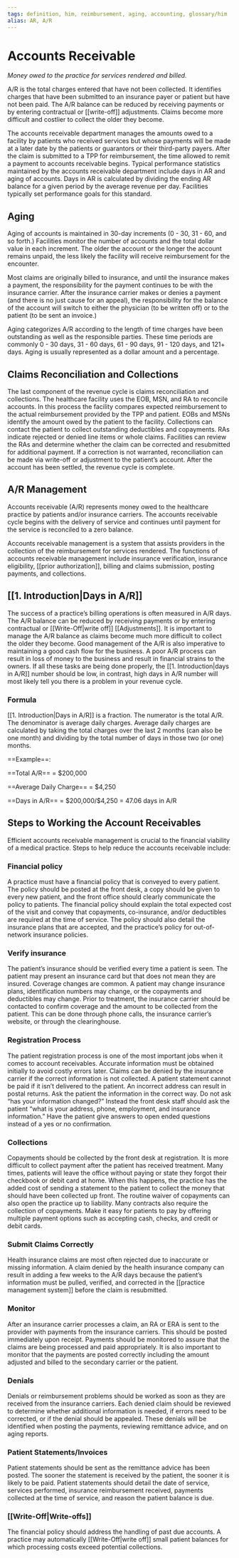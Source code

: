 ```yaml
---
tags: definition, him, reimbursement, aging, accounting, glossary/him
alias: AR, A/R
---
```

# Accounts Receivable
*Money owed to the practice for services rendered and billed.* 

A/R is the total charges entered that have not been collected. It identifies charges that have been submitted to an insurance payer or patient but have not been paid. The A/R balance can be reduced by receiving payments or by entering contractual or [[write-off]] adjustments. Claims become more difficult and costlier to collect the older they become.

The accounts receivable department manages the amounts owed to a facility by patients who received services but whose payments will be made at a later date by the patients or guarantors or their third-party payers. After the claim is submitted to a TPP for reimbursement, the time allowed to remit a payment to accounts receivable begins. Typical performance statistics maintained by the accounts receivable department include days in AR and aging of accounts. Days in AR is calculated by dividing the ending AR balance for a given period by the average revenue per day. Facilities typically set performance goals for this standard.

## Aging
Aging of accounts is maintained in 30-day increments (0 - 30, 31 - 60, and so forth.) Facilities monitor the number of accounts and the total dollar value in each increment. The older the account or the longer the account remains unpaid, the less likely the facility will receive reimbursement for the encounter.

Most claims are originally billed to insurance, and until the insurance makes a payment, the responsibility for the payment continues to be with the insurance carrier. After the insurance carrier makes or denies a payment (and there is no just cause for an appeal), the responsibility for the balance of the account will switch to either the physician (to be written off) or to the patient (to be sent an invoice.)

Aging categorizes A/R according to the length of time charges have been outstanding as well as the responsible parties. These time periods are commonly 0 - 30 days, 31 - 60 days, 61 - 90 days, 91 - 120 days, and 121+ days. Aging is usually represented as a dollar amount and a percentage.

## Claims Reconciliation and Collections
The last component of the revenue cycle is claims reconciliation and collections. The healthcare facility uses the EOB, MSN, and RA to reconcile accounts. In this process the facility compares expected reimbursement to the actual reimbursement provided by the TPP and patient. EOBs and MSNs identify the amount owed by the patient to the facility. Collections can contact the patient to collect outstanding deductibles and copayments. RAs indicate rejected or denied line items or whole claims. Facilities can review the RAs and determine whether the claim can be corrected and resubmitted for additional payment. If a correction is not warranted, reconciliation can be made via write-off or adjustment to the patient’s account. After the account has been settled, the revenue cycle is complete.

## A/R Management
Accounts receivable (A/R) represents money owed to the healthcare practice by patients and/or insurance carriers. The accounts receivable cycle begins with the delivery of service and continues until payment for the service is reconciled to a zero balance.

Accounts receivable management is a system that assists providers in the collection of the reimbursement for services rendered. The functions of accounts receivable management include insurance verification, insurance eligibility, [[prior authorization]], billing and claims submission, posting payments, and collections.

## [[1. Introduction|Days in A/R]]
The success of a practice’s billing operations is often measured in A/R days. The A/R balance can be reduced by receiving payments or by entering contractual or [[Write-Off|write off]] [[Adjustments]]. It is important to manage the A/R balance as claims become much more difficult to collect the older they become. Good management of the A/R is also imperative to maintaining a good cash flow for the business. A poor A/R process can result in loss of money to the business and result in financial strains to the owners. If all these tasks are being done properly, the [[1. Introduction|days in A/R]] number should be low, in contrast, high days in A/R number will most likely tell you there is a problem in your revenue cycle.

### Formula
[[1. Introduction|Days in A/R]] is a fraction. The numerator is the total A/R. The denominator is average daily charges. Average daily charges are calculated by taking the total charges over the last 2 months (can also be one month) and dividing by the total number of days in those two (or one) months.

==Example==:

==Total A/R== = $200,000

==Average Daily Charge== = $4,250

==Days in A/R== = \$200,000/$4,250 = 47.06 days in A/R

## Steps to Working the Account Receivables
Efficient accounts receivable management is crucial to the financial viability of a medical practice. Steps to help reduce the accounts receivable include:

### Financial policy
A practice must have a financial policy that is conveyed to every patient. The policy should be posted at the front desk, a copy should be given to every new patient, and the front office should clearly communicate the policy to patients. The financial policy should explain the total expected cost of the visit and convey that copayments, co-insurance, and/or deductibles are required at the time of service. The policy should also detail the insurance plans that are accepted, and the practice’s policy for out-of-network insurance policies.

### Verify insurance
The patient’s insurance should be verified every time a patient is seen. The patient may present an insurance card but that does not mean they are insured. Coverage changes are common. A patient may change insurance plans, identification numbers may change, or the copayments and deductibles may change. Prior to treatment, the insurance carrier should
be contacted to confirm coverage and the amount to be collected from the patient. This can be done through phone calls, the insurance carrier’s website, or through the clearinghouse.

### Registration Process
The patient registration process is one of the most important jobs when it comes to account receivables. Accurate information must be obtained
initially to avoid costly errors later. Claims can be denied by the insurance carrier if the correct information is not collected. A patient statement cannot be paid if it isn’t delivered to the patient. An incorrect address can result in postal returns. Ask the patient the information in the correct way. Do not ask “has your information changed?” Instead the front desk staff should ask the patient “what is your address, phone, employment, and insurance information.” Have the patient give answers to open ended questions instead of a yes or no confirmation.

### Collections
Copayments should be collected by the front desk at registration. It is more difficult to collect payment after the patient has received treatment. Many times, patients will leave the office without paying or state they forgot their checkbook or debit card at home. When this happens, the practice has the added cost of sending a statement to the patient to collect the money that should have been collected up front. The routine
waiver of copayments can also open the practice up to liability. Many contracts also require the collection of copayments. Make it easy for patients to pay by offering multiple payment options such as accepting cash, checks, and credit or debit cards.

### Submit Claims Correctly
Health insurance claims are most often rejected due to inaccurate or missing information. A claim denied by the health insurance company can result in adding a few weeks to the A/R days because the patient’s information must be pulled, verified, and corrected in the [[practice management system]] before the claim is resubmitted.

### Monitor
After an insurance carrier processes a claim, an RA or ERA is sent to the provider with payments from the insurance carriers. This should be posted immediately upon receipt. Payments should be monitored to assure that the claims are being processed and paid appropriately. It is also important to monitor that the payments are posted correctly including the amount adjusted and billed to the secondary carrier or the patient.

### Denials
Denials or reimbursement problems should be worked as soon as they are received from the insurance carriers. Each denied claim should be reviewed to determine whether additional information is needed, if errors need to be corrected, or if the denial should be appealed. These denials will be identified when posting the payments, reviewing remittance advice, and on aging reports.

### Patient Statements/Invoices
Patient statements should be sent as the remittance advice has been posted. The sooner the statement is received by the patient, the sooner it is likely to be paid. Patient statements should detail the date of service, services performed, insurance reimbursement received, payments collected at the time of service, and reason the patient balance is due.

### [[Write-Off|Write-offs]]
The financial policy should address the handling of past due accounts. A practice may automatically [[Write-Off|write off]] small patient balances for which processing costs exceed potential collections.